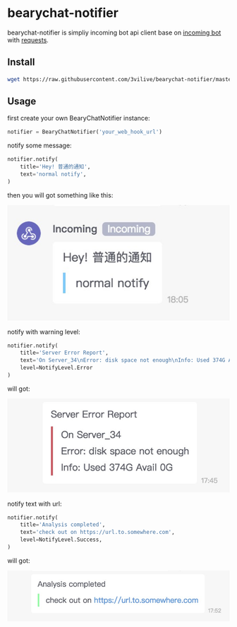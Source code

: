 # bearychat-notifier

bearychat-notifier is simpliy incoming bot api client base on [incoming bot](https://ezsync.bearychat.com/dashboard/robots/all/add?type=incoming) with [requests](https://github.com/requests/requests).

## Install

```sh
wget https://raw.githubusercontent.com/3vilive/bearychat-notifier/master/bearychat_notifier.py
```

## Usage

first create your own BearyChatNotifier instance:

```python
notifier = BearyChatNotifier('your_web_hook_url')
```

notify some message:

```python
notifier.notify(
    title='Hey! 普通的通知',
    text='normal notify',
)
```

then you will got something like this:

![](doc/img/example_00.jpg)

notify with warning level:

```python
notifier.notify(
    title='Server Error Report',
    text='On Server_34\nError: disk space not enough\nInfo: Used 374G Avail 0G',
    level=NotifyLevel.Error
)
```

will got:

![](doc/img/example_01.jpg)


notify text with url:

```python
notifier.notify(
    title='Analysis completed',
    text='check out on https://url.to.somewhere.com',
    level=NotifyLevel.Success,
)
```

will got:

![](doc/img/example_02.jpg)